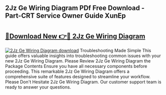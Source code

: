 ## 2Jz Ge Wiring Diagram PDf Free Download - Part-CRT Service Owner Guide XunEp

# <h2><a href="http://dfmf6b.blite.top/?on=2Jz+Ge+Wiring+Diagram">🔗Download New 👉🔴 2Jz Ge Wiring Diagram</a></h2>

[![2Jz Ge Wiring Diagram download](https://i.imgur.com/lujVjoI.png)](http://dfmf6b.blite.top/?on=2Jz+Ge+Wiring+Diagram)
Troubleshooting Made Simple This guide offers valuable insights into troubleshooting common issues with your new 2Jz Ge Wiring Diagram. Please Review 2Jz Ge Wiring Diagram the Package Contents Ensure you have all necessary components before proceeding. This remarkable 2Jz Ge Wiring Diagram offers a comprehensive suite of features designed to streamline your workflow. Please Don't Hesitate 2Jz Ge Wiring Diagram. Our customer support team is ready to answer your questions.

